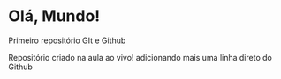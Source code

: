 # Olá, Mundo!
Primeiro  repositório GIt e Github

Repositório criado na aula ao vivo!
adicionando mais uma linha direto do Github
